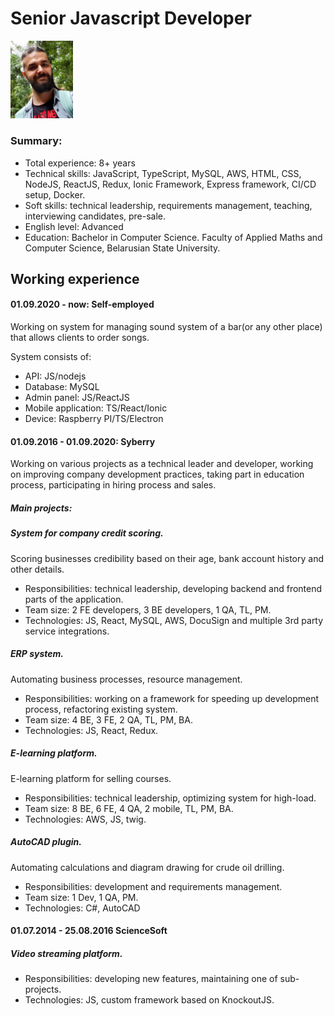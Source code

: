 # Senior Javascript Developer

<img src="assets/photo.jpg" width="100" />

### Summary:
* Total experience: 8+ years
* Technical skills: JavaScript, TypeScript, MySQL, AWS, HTML, CSS, NodeJS, ReactJS, Redux, Ionic Framework, Express framework, CI/CD setup, Docker.
* Soft skills: technical leadership, requirements management, teaching, interviewing candidates, pre-sale.
* English level: Advanced
* Education: Bachelor in Computer Science. Faculty of Applied Maths and Computer Science, Belarusian State University.

## Working experience

#### 01.09.2020 - now: Self-employed

Working on system for managing sound system of a bar(or any other place) that allows clients to order songs.

System consists of:
* API: JS/nodejs
* Database: MySQL
* Admin panel: JS/ReactJS
* Mobile application: TS/React/Ionic
* Device: Raspberry PI/TS/Electron

#### 01.09.2016 - 01.09.2020: Syberry

Working on various projects as a technical leader and developer, working on improving company development practices, taking part in education process, participating in hiring process and sales.

##### Main projects:

##### System for company credit scoring.
Scoring businesses credibility based on their age, bank account history and other details. 
* Responsibilities: technical leadership, developing backend and frontend parts of the application.
* Team size: 2 FE developers, 3 BE developers, 1 QA, TL, PM.
* Technologies: JS, React, MySQL, AWS, DocuSign and multiple 3rd party service integrations.

##### ERP system.
Automating business processes, resource management.
* Responsibilities: working on a framework for speeding up development process, refactoring existing system.
* Team size: 4 BE, 3 FE, 2 QA, TL, PM, BA.
* Technologies: JS, React, Redux.

##### E-learning platform.
E-learning platform for selling courses.
* Responsibilities: technical leadership, optimizing system for high-load.
* Team size: 8 BE, 6 FE, 4 QA, 2 mobile, TL, PM, BA.
* Technologies: AWS, JS, twig. 

##### AutoCAD plugin.
Automating calculations and diagram drawing for crude oil drilling.
* Responsibilities: development and requirements management.
* Team size: 1 Dev, 1 QA, PM.
* Technologies: C#, AutoCAD

#### 01.07.2014 - 25.08.2016 ScienceSoft

##### Video streaming platform.

* Responsibilities: developing new features, maintaining one of sub-projects.
* Technologies: JS, custom framework based on KnockoutJS.

